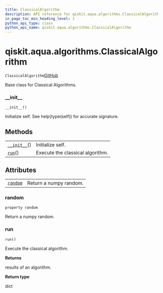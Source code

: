 ```yaml
---
title: ClassicalAlgorithm
description: API reference for qiskit.aqua.algorithms.ClassicalAlgorithm
in_page_toc_min_heading_level: 1
python_api_type: class
python_api_name: qiskit.aqua.algorithms.ClassicalAlgorithm
---
```


<span id="qiskit-aqua-algorithms-classicalalgorithm" />

# qiskit.aqua.algorithms.ClassicalAlgorithm

<span id="qiskit.aqua.algorithms.ClassicalAlgorithm" />

`ClassicalAlgorithm`[GitHub](https://github.com/qiskit-community/qiskit-aqua/tree/stable/0.8/qiskit/aqua/algorithms/classical_algorithm.py "view source code")

Base class for Classical Algorithms.

### \_\_init\_\_

<span id="qiskit.aqua.algorithms.ClassicalAlgorithm.__init__" />

`__init__()`

Initialize self. See help(type(self)) for accurate signature.

## Methods

|                                                                                                                          |                                  |
| ------------------------------------------------------------------------------------------------------------------------ | -------------------------------- |
| [`__init__`](#qiskit.aqua.algorithms.ClassicalAlgorithm.__init__ "qiskit.aqua.algorithms.ClassicalAlgorithm.__init__")() | Initialize self.                 |
| [`run`](#qiskit.aqua.algorithms.ClassicalAlgorithm.run "qiskit.aqua.algorithms.ClassicalAlgorithm.run")()                | Execute the classical algorithm. |

## Attributes

|                                                                                                                  |                        |
| ---------------------------------------------------------------------------------------------------------------- | ---------------------- |
| [`random`](#qiskit.aqua.algorithms.ClassicalAlgorithm.random "qiskit.aqua.algorithms.ClassicalAlgorithm.random") | Return a numpy random. |

### random

<span id="qiskit.aqua.algorithms.ClassicalAlgorithm.random" />

`property random`

Return a numpy random.

### run

<span id="qiskit.aqua.algorithms.ClassicalAlgorithm.run" />

`run()`

Execute the classical algorithm.

**Returns**

results of an algorithm.

**Return type**

dict

